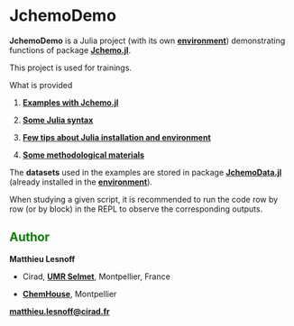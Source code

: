 # JchemoDemo

**JchemoDemo** is a Julia project (with its own [**environment**](https://github.com/mlesnoff/JchemoDemo/blob/master/Project.toml)) demonstrating functions 
of package [**Jchemo.jl**](https://github.com/mlesnoff/Jchemo.jl). 

This project is used for trainings. 

What is provided

1. [**Examples with Jchemo.jl**](https://github.com/mlesnoff/JchemoDemo/tree/main/src/Jchemo_Examples)

2. [**Some Julia syntax**](https://github.com/mlesnoff/JchemoDemo/tree/main/src/Julia_Misc)

3. [**Few tips about Julia installation and environment**](https://github.com/mlesnoff/JchemoDemo/blob/main/src/Julia_Misc/config.md)

4. [**Some methodological materials**](https://github.com/mlesnoff/JchemoDemo/tree/main/docs)

The **datasets** used in the examples are stored in package [**JchemoData.jl**](https://github.com/mlesnoff/JchemoData.jl) (already installed in the [**environment**](https://github.com/mlesnoff/JchemoDemo/blob/master/Project.toml)).

When studying a given script, it is recommended to run the code row by row (or by block) in the REPL to observe the corresponding outputs. 

## <span style="color:green"> **Author** </span> 

**Matthieu Lesnoff**

- Cirad, [**UMR Selmet**](https://umr-selmet.cirad.fr/en), Montpellier, France

- [**ChemHouse**](https://www.chemproject.org/ChemHouse), Montpellier

**matthieu.lesnoff@cirad.fr**



